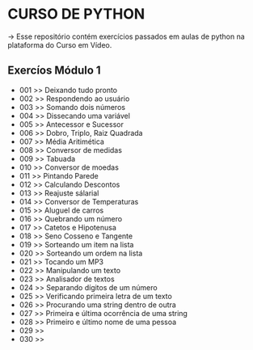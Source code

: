 # CURSO DE PYTHON

-> Esse repositório contém exercícios passados em aulas de python na plataforma do Curso em Vídeo.

## Exercíos Módulo 1

* 001 >> Deixando tudo pronto
* 002 >> Respondendo ao usuário
* 003 >> Somando dois números
* 004 >> Dissecando uma variável
* 005 >> Antecessor e Sucessor
* 006 >> Dobro, Triplo, Raiz Quadrada
* 007 >> Média Aritimética
* 008 >> Conversor de medidas
* 009 >> Tabuada
* 010 >> Conversor de moedas
* 011 >> Pintando Parede
* 012 >> Calculando Descontos
* 013 >> Reajuste sálarial
* 014 >> Conversor de Temperaturas
* 015 >> Aluguel de carros
* 016 >> Quebrando um número
* 017 >> Catetos e Hipotenusa
* 018 >> Seno Cosseno e Tangente
* 019 >> Sorteando um item na lista
* 020 >> Sorteando um ordem na lista
* 021 >> Tocando um MP3
* 022 >> Manipulando um texto
* 023 >> Analisador de textos
* 024 >> Separando dígitos de um número
* 025 >> Verificando primeira letra de um texto
* 026 >> Procurando uma string dentro de outra
* 027 >> Primeira e última ocorrência de uma string
* 028 >> Primeiro e último nome de uma pessoa
* 029 >>
* 030 >>
